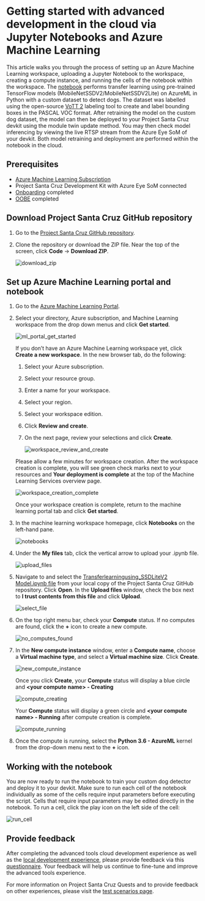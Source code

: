 # Getting started with advanced development in the cloud via Jupyter Notebooks and Azure Machine Learning

This article walks you through the process of setting up an Azure Machine Learning workspace, uploading a Jupyter Notebook to the workspace, creating a compute instance, and running the cells of the notebook within the workspace. The [notebook](https://github.com/microsoft/Project-Santa-Cruz-Private-Preview/blob/main/Sample-Scripts-and-Notebooks/Official/Machine%20Learning%20Notebooks/Transferlearningusing_SSDLiteV2%20Model.ipynb) performs transfer learning using pre-trained TensorFlow models (MobileNetSSDV2/MobileNetSSDV2Lite) on AzureML in Python with a custom dataset to detect dogs. The dataset was labelled using the open-source [VoTT 2](https://github.com/microsoft/VoTT) labeling tool to create and label bounding boxes in the PASCAL VOC format. After retraining the model on the custom dog dataset, the model can then be deployed to your Project Santa Cruz devkit using the module twin update method. You may then check model inferencing by viewing the live RTSP stream from the Azure Eye SoM of your devkit. Both model retraining and deployment are performed within the notebook in the cloud.

## Prerequisites

- [Azure Machine Learning Subscription](https://azure.microsoft.com/en-us/free/services/machine-learning/)
- Project Santa Cruz Development Kit with Azure Eye SoM connected
- [Onboarding](https://github.com/microsoft/Project-Santa-Cruz-Private-Preview/blob/main/user-guides/getting_started/azure-subscription-onboarding.md) completed
- [OOBE](https://github.com/microsoft/Project-Santa-Cruz-Private-Preview/blob/main/user-guides/getting_started/oobe.md) completed

## Download Project Santa Cruz GitHub repository

1. Go to the [Project Santa Cruz GitHub repository](https://github.com/microsoft/Project-Santa-Cruz-Private-Preview).

1. Clone the repository or download the ZIP file. Near the top of the screen, click **Code** -> **Download ZIP**.

    ![download_zip](https://github.com/microsoft/Project-Santa-Cruz-Private-Preview/blob/main/Sample-Scripts-and-Notebooks/Official/Machine%20Learning%20Notebooks/article_images/download_zip.png)

## Set up Azure Machine Learning portal and notebook

1. Go to the [Azure Machine Learning Portal](https://ml.azure.com).

1. Select your directory, Azure subscription, and Machine Learning workspace from the drop down menus and click **Get started**.

    ![ml_portal_get_started](https://github.com/microsoft/Project-Santa-Cruz-Private-Preview/blob/main/Sample-Scripts-and-Notebooks/Official/Machine%20Learning%20Notebooks/article_images/ml_portal_get_started.png)

    If you don’t have an Azure Machine Learning workspace yet, click **Create a new workspace**. In the new browser tab, do the following:

    1. Select your Azure subscription.
    1. Select your resource group.
    1. Enter a name for your workspace.
    1. Select your region.
    1. Select your workspace edition.
    1. Click **Review and create**.
    1. On the next page, review your selections and click **Create**.

        ![workspace_review_and_create](https://github.com/microsoft/Project-Santa-Cruz-Private-Preview/blob/main/Sample-Scripts-and-Notebooks/Official/Machine%20Learning%20Notebooks/article_images/workspace_review_and_create.png)

    Please allow a few minutes for workspace creation. After the workspace creation is complete, you will see green check marks next to your resources and **Your deployment is complete** at the top of the Machine Learning Services overview page.

    ![workspace_creation_complete](https://github.com/microsoft/Project-Santa-Cruz-Private-Preview/blob/main/Sample-Scripts-and-Notebooks/Official/Machine%20Learning%20Notebooks/article_images/workspace_creation_complete.png)

    Once your workspace creation is complete, return to the machine learning portal tab and click **Get started**.

1. In the machine learning workspace homepage, click **Notebooks** on the left-hand pane.

    ![notebooks](https://github.com/microsoft/Project-Santa-Cruz-Private-Preview/blob/main/Sample-Scripts-and-Notebooks/Official/Machine%20Learning%20Notebooks/article_images/notebook.png)

1. Under the **My files** tab, click the vertical arrow to upload your .ipynb file.

    ![upload_files](https://github.com/microsoft/Project-Santa-Cruz-Private-Preview/blob/main/Sample-Scripts-and-Notebooks/Official/Machine%20Learning%20Notebooks/article_images/upload_files.png)

1. Navigate to and select the [Transferlearningusing_SSDLiteV2 Model.ipynb file](https://github.com/microsoft/Project-Santa-Cruz-Private-Preview/blob/main/Sample-Scripts-and-Notebooks/Official/Machine%20Learning%20Notebooks/Transferlearningusing_SSDLiteV2%20Model.ipynb) from your local copy of the Project Santa Cruz GitHub repository. Click **Open**. In the **Upload files** window, check the box next to **I trust contents from this file** and click **Upload**.

    ![select_file](https://github.com/microsoft/Project-Santa-Cruz-Private-Preview/blob/main/Sample-Scripts-and-Notebooks/Official/Machine%20Learning%20Notebooks/article_images/select_file.png)

1. On the top right menu bar, check your **Compute** status. If no computes are found, click the **+** icon to create a new compute.

    ![no_computes_found](https://github.com/microsoft/Project-Santa-Cruz-Private-Preview/blob/main/Sample-Scripts-and-Notebooks/Official/Machine%20Learning%20Notebooks/article_images/no_computes_found.png)

1. In the **New compute instance** window, enter a **Compute name**, choose a **Virtual machine type**, and select a **Virtual machine size**. Click **Create**.

    ![new_compute_instance](https://github.com/microsoft/Project-Santa-Cruz-Private-Preview/blob/main/Sample-Scripts-and-Notebooks/Official/Machine%20Learning%20Notebooks/article_images/new_compute_instance.png)

    Once you click **Create**, your **Compute** status will display a blue circle and **\<your compute name> - Creating**

    ![compute_creating](https://github.com/microsoft/Project-Santa-Cruz-Private-Preview/blob/main/Sample-Scripts-and-Notebooks/Official/Machine%20Learning%20Notebooks/article_images/compute_creating.png)

    Your **Compute** status will display a green circle and **\<your compute name> - Running** after compute creation is complete.

    ![compute_running](https://github.com/microsoft/Project-Santa-Cruz-Private-Preview/blob/main/Sample-Scripts-and-Notebooks/Official/Machine%20Learning%20Notebooks/article_images/compute_running.png)

1. Once the compute is running, select the **Python 3.6 - AzureML** kernel from the drop-down menu next to the **+** icon.

## Working with the notebook

You are now ready to run the notebook to train your custom dog detector and deploy it to your devkit. Make sure to run each cell of the notebook individually as some of the cells require input parameters before executing the script. Cells that require input parameters may be edited directly in the notebook. To run a cell, click the play icon on the left side of the cell:

![run_cell](https://github.com/microsoft/Project-Santa-Cruz-Private-Preview/blob/main/Sample-Scripts-and-Notebooks/Official/Machine%20Learning%20Notebooks/article_images/run_cell.png)

## Provide feedback

After completing the advanced tools cloud development experience as well as the [local development experience](https://github.com/microsoft/Project-Santa-Cruz-Private-Preview/tree/main/Sample-Scripts-and-Notebooks/Official/MobileNetV2SSDL_TrainingonVSCodeIDE), please provide feedback via this [questionnaire](https://forms.office.com/Pages/ResponsePage.aspx?id=v4j5cvGGr0GRqy180BHbRzoJxrXKT0dEvfQyxsA0h8lUMzE0V0pCTFU4UUVSS0xTRUtNT0hZSEs1Ry4u). Your feedback will help us continue to fine-tune and improve the advanced tools experience.

For more information on Project Santa Cruz Quests and to provide feedback on other experiences, please visit the [test scenarios page](https://github.com/microsoft/Project-Santa-Cruz-Private-Preview/blob/main/user-guides/general/test-scenarios.md).

